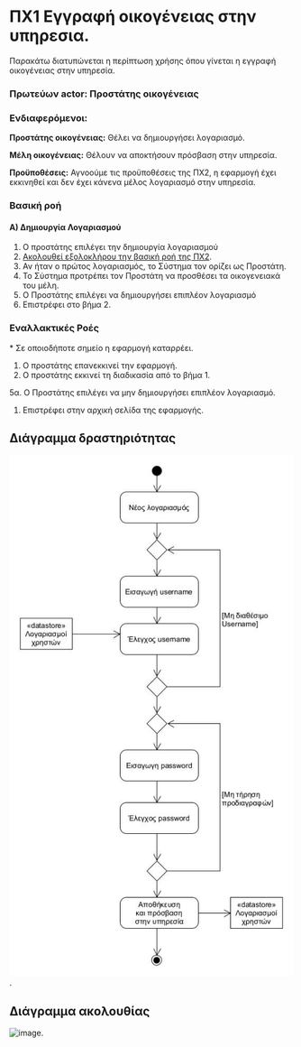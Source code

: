 # ΠΧ1 Εγγραφή οικογένειας στην υπηρεσια.
Παρακάτω διατυπώνεται η περίπτωση χρήσης όπου γίνεται η εγγραφή οικογένειας στην υπηρεσία.

### Πρωτεύων actor: Προστάτης οικογένειας

### Ενδιαφερόμενοι:

**Προστάτης οικογένειας:** Θέλει να δημιουργήσει λογαριασμό.

**Μέλη οικογένειας:** Θέλουν να αποκτήσουν πρόσβαση στην υπηρεσία.

**Προϋποθέσεις:** Αγνοούμε τις προϋποθέσεις της ΠΧ2, η εφαρμογή έχει εκκινηθεί και δεν έχει κάνενα μέλος λογαριασμό στην υπηρεσία.

### Βασική ροή
#### Α) Δημιουργία Λογαριασμού 
1) Ο προστάτης επιλέγει την δημιουργία λογαριασμού
2) [Ακολουθεί εξολοκλήρου την βασική ροή της ΠΧ2](uc2-account-management.md).
3) Αν ήταν ο πρώτος λογαριασμός, το Σύστημα τον ορίζει ως Προστάτη.
4) Το Σύστημα προτρέπει τον Προστάτη να προσθέσει τα οικογενειακά του μέλη.
5) Ο Προστάτης επιλέγει να δημιουργήσει επιπλέον λογαριασμό
6) Επιστρέφει στο βήμα 2.


### Εναλλακτικές Ροές

\* Σε οποιοδήποτε σημείο η εφαρμογή καταρρέει.
1. Ο προστάτης επανεκκινεί την εφαρμογή.
2. Ο προστάτης εκκινεί τη διαδικασία από το βήμα 1.

5α. Ο Προστάτης επιλέγει να μην δημιουργήσει επιπλέον λογαριασμό.

1) Επιστρέφει στην αρχική σελίδα της εφαρμογής.

## Διάγραμμα δραστηριότητας
![image](/docs/markdown/uml/requirements/uc1-activity-diagram.jpg).

## Διάγραμμα ακολουθίας
![image](/docs/markdown/uml/requirements/).